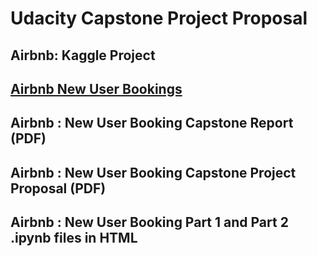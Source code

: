 # Udacity Capstone Project Proposal
## Airbnb: Kaggle Project 
## [Airbnb New User Bookings](https://www.kaggle.com/c/airbnb-recruiting-new-user-bookings/data)

## Airbnb : New User Booking Capstone Report (PDF)
## Airbnb : New User Booking Capstone Project Proposal (PDF)
## Airbnb : New User Booking Part 1 and Part 2 .ipynb files in HTML
